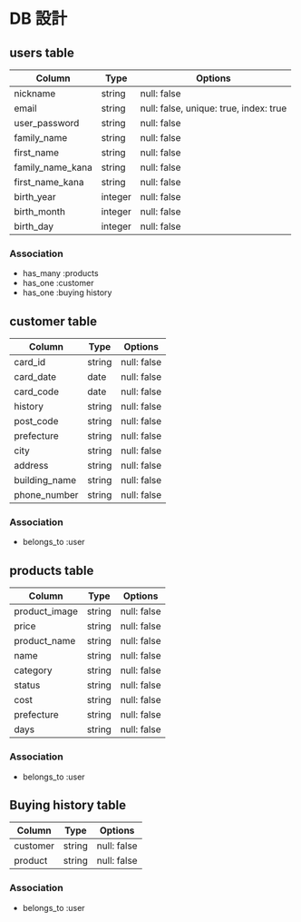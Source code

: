 # DB 設計

## users table

| Column             | Type                | Options                   |
|--------------------|---------------------|---------------------------|
| nickname           | string              | null: false               |
| email              | string              | null: false, unique: true, index: true |
| user_password      | string              | null: false               |
| family_name        | string              | null: false               |
| first_name         | string              | null: false               |
| family_name_kana   | string              | null: false               |
| first_name_kana    | string              | null: false               |
| birth_year         | integer             | null: false               |
| birth_month        | integer             | null: false               |
| birth_day          | integer             | null: false               |

### Association

* has_many :products
* has_one :customer
* has_one :buying history

## customer table

| Column              | Type               | Options                   |
|---------------------|--------------------|---------------------------|
| card_id             | string             | null: false               |
| card_date           | date               | null: false               |
| card_code           | date               | null: false               |
| history             | string             | null: false               |
| post_code           | string             | null: false               |
| prefecture          | string             | null: false               |
| city                | string             | null: false               |
| address             | string             | null: false               |
| building_name       | string             | null: false               |
| phone_number        | string             | null: false               |


### Association

* belongs_to :user

## products table

| Column              | Type                | Options                        |
|---------------------|---------------------|--------------------------------|
| product_image       | string              | null: false                    |
| price               | string              | null: false                    |
| product_name        | string              | null: false                    |
| name                | string              | null: false                    |
| category            | string              | null: false                    |
| status              | string              | null: false                    |
| cost                | string              | null: false                    |
| prefecture          | string              | null: false                    |
| days                | string              | null: false                    |

### Association

* belongs_to :user

## Buying history table

| Column              | Type                | Options                        |
|---------------------|---------------------|--------------------------------|
| customer            | string              | null: false                    |
| product             | string              | null: false                    |


### Association

* belongs_to :user
